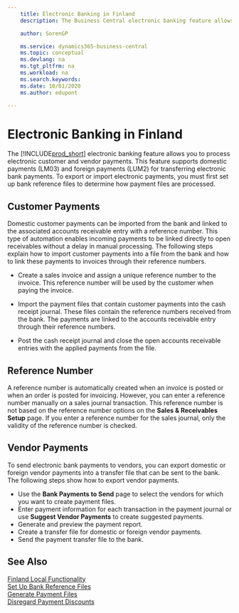 ```yaml
---
    title: Electronic Banking in Finland
    description: The Business Central electronic banking feature allows you to process electronic customer and vendor payments. This feature supports domestic payments (LM03) and foreign payments (LUM2) for transferring electronic bank payments. To export or import electronic payments, you must first set up bank reference files to determine how payment files are processed.

    author: SorenGP

    ms.service: dynamics365-business-central
    ms.topic: conceptual
    ms.devlang: na
    ms.tgt_pltfrm: na
    ms.workload: na
    ms.search.keywords:
    ms.date: 10/01/2020
    ms.author: edupont

---
```

# Electronic Banking in Finland
The [!INCLUDE[prod_short](../../includes/prod_short.md)] electronic banking feature allows you to process electronic customer and vendor payments. This feature supports domestic payments (LM03) and foreign payments (LUM2) for transferring electronic bank payments. To export or import electronic payments, you must first set up bank reference files to determine how payment files are processed.  

## Customer Payments  
Domestic customer payments can be imported from the bank and linked to the associated accounts receivable entry with a reference number. This type of automation enables incoming payments to be linked directly to open receivables without a delay in manual processing. The following steps explain how to import customer payments into a file from the bank and how to link these payments to invoices through their reference numbers.  

- Create a sales invoice and assign a unique reference number to the invoice. This reference number will be used by the customer when paying the invoice.  

- Import the payment files that contain customer payments into the cash receipt journal. These files contain the reference numbers received from the bank. The payments are linked to the accounts receivable entry through their reference numbers.  

- Post the cash receipt journal and close the open accounts receivable entries with the applied payments from the file.  

## Reference Number  
A reference number is automatically created when an invoice is posted or when an order is posted for invoicing. However, you can enter a reference number manually on a sales journal transaction. This reference number is not based on the reference number options on the **Sales & Receivables Setup** page. If you enter a reference number for the sales journal, only the validity of the reference number is checked.  

## Vendor Payments  
To send electronic bank payments to vendors, you can export domestic or foreign vendor payments into a transfer file that can be sent to the bank. The following steps show how to export vendor payments.  

- Use the **Bank Payments to Send** page to select the vendors for which you want to create payment files.  
- Enter payment information for each transaction in the payment journal or use **Suggest Vendor Payments** to create suggested payments.  
- Generate and preview the payment report.  
- Create a transfer file for domestic or foreign vendor payments.  
- Send the payment transfer file to the bank.  

## See Also  
 [Finland Local Functionality](finland-local-functionality.md)   
 [Set Up Bank Reference Files](how-to-set-up-bank-reference-files.md)   
 [Generate Payment Files](how-to-generate-payment-files.md)   
 [Disregard Payment Discounts](how-to-disregard-payment-discounts.md)   
